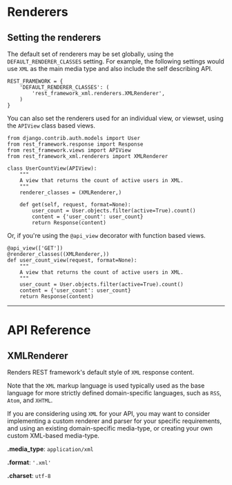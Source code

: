 # Renderers

## Setting the renderers

The default set of renderers may be set globally, using the `DEFAULT_RENDERER_CLASSES` setting.  For example, the following settings would use `XML` as the main media type and also include the self describing API.

    REST_FRAMEWORK = {
        'DEFAULT_RENDERER_CLASSES': (
            'rest_framework_xml.renderers.XMLRenderer',
        )
    }

You can also set the renderers used for an individual view, or viewset,
using the `APIView` class based views.

    from django.contrib.auth.models import User
    from rest_framework.response import Response
    from rest_framework.views import APIView
    from rest_framework_xml.renderers import XMLRenderer

    class UserCountView(APIView):
        """
        A view that returns the count of active users in XML.
        """
        renderer_classes = (XMLRenderer,)

        def get(self, request, format=None):
            user_count = User.objects.filter(active=True).count()
            content = {'user_count': user_count}
            return Response(content)

Or, if you're using the `@api_view` decorator with function based views.

    @api_view(['GET'])
    @renderer_classes((XMLRenderer,))
    def user_count_view(request, format=None):
        """
        A view that returns the count of active users in XML.
        """
        user_count = User.objects.filter(active=True).count()
        content = {'user_count': user_count}
        return Response(content)

---

# API Reference

## XMLRenderer

Renders REST framework's default style of `XML` response content.

Note that the `XML` markup language is used typically used as the base language for more strictly defined domain-specific languages, such as `RSS`, `Atom`, and `XHTML`.

If you are considering using `XML` for your API, you may want to consider implementing a custom renderer and parser for your specific requirements, and using an existing domain-specific media-type, or creating your own custom XML-based media-type.

**.media_type**: `application/xml`

**.format**: `'.xml'`

**.charset**: `utf-8`
